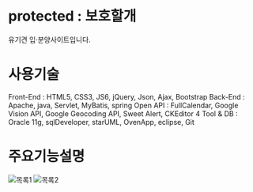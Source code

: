 # protected : 보호할개
유기견 입·분양사이트입니다.

# 사용기술
Front-End : HTML5, CSS3, JS6, jQuery, Json, Ajax, Bootstrap
Back-End : Apache, java, Servlet, MyBatis, spring
Open API : FullCalendar, Google Vision API, Google Geocoding API, Sweet Alert, CKEditor 4
Tool & DB : Oracle 11g, sqlDeveloper, starUML, OvenApp, eclipse, Git

# 주요기능설명
![목록1](https://user-images.githubusercontent.com/50124719/70513419-eb88f880-1b74-11ea-825f-57729a40f4fb.png)
![목록2](https://user-images.githubusercontent.com/50124719/70513420-eb88f880-1b74-11ea-9b76-fd8edb58cab4.png)
